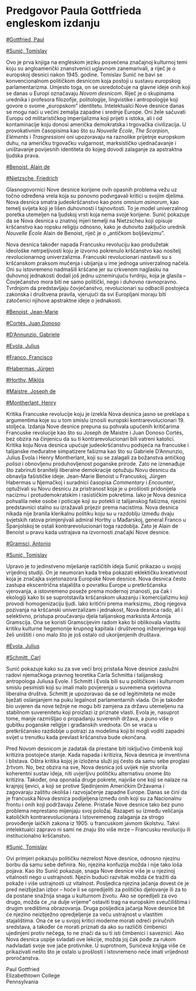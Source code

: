 # Predgovor Paula Gottfrieda engleskom izdanju

[#Gottfried, Paul](abecedni-popis.md#Gottfried-Paul)

[#Sunić, Tomislav](abecedni-popis.md#Sunić-Tomislav)

Ovo je prva knjiga na engleskom jeziku posvećena značajnoj kulturnoj temi koju su angloamerički znanstvenici uglavnom zanemarivali, a riječ je o europskoj desnici nakon 1945. godine. Tomislav Sunić ne bavi se konvencionalnom političkom desnicom koja postoji u sustavu europskog parlamentarizma. Umjesto toga, on se usredotočuje na glavne ideje onih koji se danas u Europi označavaju *Novom desnicom*. Riječ je o skupinama urednika i profesora filozofije, politologije, lingvistike i antropologije koji govore o svome „europskom” identitetu. Intelektualci Nove desnice danas se mogu naći u većini zemalja zapadne i srednje Europe. Oni žele sačuvati Europu od militarističkog imperijalizma koji prijeti s istoka, ali i od kontaminacije koju donosi američka demokratska i trgovačka civilizacija. U provokativnim časopisima kao što su *Nouvelle École*, *The Scorpion*, *Eléments* i *Trasgressioni* oni upozoravaju na raznolike prijetnje europskom duhu, na američku trgovačku vulgarnost, marksističko ujednačavanje i uništavanje povijesnih identiteta do kojeg dovodi zalaganje za apstraktna ljudska prava.

[#Benoist, Alain de](abecedni-popis.md#Benoist-Alain-de)

[#Nietzsche, Friedrich](abecedni-popis.md#Nietzsche-Friedrich)

Glasnogovornici Nove desnice korijene ovih opasnih problema vežu uz točno određena vrela koja su ponovno podvrgavali kritici u svojim djelima. Nova desnica smatra judeokršćanstvo kao *pons omnium asinorum*, kao temelj svijeta koji je lišen duhovnosti i tajnovitosti. To je model univerzalnog poretka utemeljen na ljudskoj vrsti koja nema svoje korijene. Sunić pokazuje da se Nova desnica u znatnoj mjeri temelji na Nietzscheu koji opisuje kršćanstvo kao ropsku religiju odnosno, kako je duhovito zaključio urednik *Nouvelle École* Alain de Benoist, riječ je o „antičkom boljševizmu”.

Nova desnica također napada Francusku revoluciju kao produžetak ideološke netrpeljivosti koju je izvorno pokrenulo kršćanstvo kao nositelj revolucionarnog univerzalizma. Francuski revolucionari nastavili su s kršćanskom praksom mučenja i ubijanja u ime jednoga univerzalnog načela. Oni su istovremeno nadmašili kršćane jer su crkvenom naglasku na duhovnoj jednakosti dodali još jednu uznemirujuću tvrdnju, koja je glasila – Čovječanstvo mora biti ne samo politički, nego i duhovno ravnopravno. Tvrdnjom da predstavljaju čovječanstvo, revolucionari su odbacili postojeća zakonska i društvena pravila, vjerujući da svi Europljani moraju biti zatočenici njihove apstraktne ideje o jednakosti.

[#Benoist, Jean-Marie](abecedni-popis.md#Benoist-Jean-Marie)

[#Cortés, Juan Donoso](abecedni-popis.md#Cortés-Juan-Donoso)

[#D’Annunzio, Gabriele](abecedni-popis.md#D’Annunzio-Gabriele)

[#Evola, Julius](abecedni-popis.md#Evola-Julius)

[#Franco, Francisco](abecedni-popis.md#Franco-Francisco)

[#Habermas, Jürgen](abecedni-popis.md#Habermas-Jürgen)

[#Horthy, Miklós](abecedni-popis.md#Horthy-Miklós)

[#Maistre, Joseph de](abecedni-popis.md#Maistre-Joseph-de)

[#Montherlant, Henry](abecedni-popis.md#Montherlant-Henry)

Kritika Francuske revolucije koju je izrekla Nova desnica jasno se preklapa s argumentima koje su u tom smislu iznosili europski kontrarevolucionari 19. stoljeća. Izdanja Nove desnice prepuna su pohvala upućenih kritičarima Francuske revolucije kao što su Joseph de Maistre i Juan Donoso Cortés, bez obzira na činjenicu da su ti kontrarevolucionari bili vatreni katolici. Kritika koju Nova desnica upućuje judeokršćanstvu podsjeća na francuske i talijanske međuratne simpatizere fašizma kao što su Gabriele D’Annunzio, Julius Evola i Henry Montherlant, koji su se zalagali za božanstva antičkog *polisa* i obnovljenu produhovljenost poganske prirode. Zato ne iznenađuje što zabrinuti branitelji liberalne demokracije optužuju Novu desnicu da obnavlja fašističke ideje. Jean-Marie Benoist u Francuskoj, Jürgen Habermas u Njemačkoj i suradnici časopisa *Commentary* i *Encounter*, optuživali su Novu desnicu za pristranost koja je u prošlosti pridonijela nacizmu i protudemokratskim i rasističkim pokretima. Iako je Nova desnica pohvalila neke osobe i poticaje koji su potekli iz talijanskog fašizma, njezini predstavnici stalno su izražavali prijezir prema nacistima. Nova desnica nikada nije branila klerikalnu politiku koju su u razdoblju između dvaju svjetskih ratova primjenjivali admiral Horthy u Mađarskoj, general Franco u Španjolskoj te ostali kontrarevolucionari toga razdoblja. Zato je Alain de Benoist u pravu kada ustrajava na izvornosti značajki Nove desnice.

[#Gramsci, Antonio](abecedni-popis.md#Gramsci-Antonio)

[#Sunić, Tomislav](abecedni-popis.md#Sunić-Tomislav)

Upravo je to jedinstveno miješanje različitih ideja Sunić prikazao u svojoj vrijednoj studiji. On je neumoran kada treba pokazati eklektičku kreativnost koja je značajka svjetonazora Europske Nove desnice. Nova desnica često zastupa ekscentrična stajališta o povratku Europe u pretkršćanska vjerovanja, a istovremeno poseže prema modernoj znanosti, pa čak i ekologiji kako bi se suprotstavila kršćanskom ukazanju i komercijalizmu koji provodi homogenizaciju ljudi. Iako kritični prema marksizmu, zbog njegova pozivanja na kršćanski univerzalizam i jednakost, Nova desnica rado, ali i selektivno, pristupa proučavanju djela talijanskog marksista Antonija Gramscija. Ona se koristi Gramscijevim radom kako bi oblikovala vlastitu kritiku kulturne hegemonije krupnog kapitala i društvenog inženjeringa koji želi uništiti i ono malo što je još ostalo od ukorijenjenih društava.

[#Evola, Julius](abecedni-popis.md#Evola-Julius)

[#Schmitt, Carl](abecedni-popis.md#Schmitt-Carl)

Sunić pokazuje kako su za sve veći broj pristaša Nove desnice zaslužni radovi njemačkoga pravnog teoretika Carla Schmitta i talijanskog antropologa Juliusa Evole. I Schmitt i Evola bili su u političkom i kulturnom smislu pesimisti koji su imali malo povjerenja u suvremena svjetovna liberalna društva. Schmitt je upozoravao da se od legitimiteta ne može bježati oslanjanjem na puku legalnost parlamentarnih vlada. On je također bio uvjeren da nove težnje ne mogu biti zamjena za državu utemeljenu na stabilnom suverenitetu koji proizlazi iz priznate vlasti. Evola je, nasuprot tome, manje razmišljao o propadanju suverenih država, a puno više o gubitku poganske religije i građanskih vrednota. On se vraća u pretkršćansko razdoblje u potrazi za modelima koji bi mogli voditi zapadni svijet u trenutku kada prevlast kršćanstva bude okončana.

Pred Novom desnicom je zadatak da prestane biti isključivo čimbenik koji kritizira postojeće stanje. Kada napada i kritizira, Nova desnica je inventivna i blistava. Oštra kritika kojoj je izložena služi joj često da samu sebe proglasi žrtvom. No, bez obzira na sve, Nova desnica još uvijek nije stvorila koherentni sustav ideja, niti uvjerljivu političku alternativu onome što kritizira. Također, ona oponaša druge pokrete, najviše one koji se nalaze na krajnjoj ljevici, a koji se protive Sjedinjenim Američkim Državama i zagovaraju zaštitu okoliša i razvojačenje zapadne Europe. Danas se čini da je francuska Nova desnica podijeljena između onih koji su za Nacionalnu frontu i onih koji podržavaju Zelene. Pristaše Nove desnice tako bez puno problema neprestano mijenjaju svoj položaj. Razapeti su između veličanja katoličkih kontrarevolucionara i istovremenog zalaganja za strogo provođenje laičkih zakona iz 1905. u francuskom javnom školstvu. Takvi intelektualci zapravo ni sami ne znaju što više mrze – Francusku revoluciju ili institucionalno kršćanstvo.

[#Sunić, Tomislav](abecedni-popis.md#Sunić-Tomislav)

Ovi primjeri pokazuju političku nezrelost Nove desnice, odnosno njezinu borbu da samu sebe definira. No, njezina konfuzija možda i nije tako loša pojava. Kao što Sunić pokazuje, snaga Nove desnice više je u njezinoj vitalnosti nego u ustrajnosti. Njezin budući razvitak možda će tražiti da pokaže i više ustrajnosti uz vitalnost. Posljedica njezina jačanja dovest će je pred neizbježan izbor – hoće li se opredijeliti za političko djelovanje ili za to da postane snažnija snaga u kulturnom životu. Ako se opredijeli za ovo drugo, možda će „na dulje vrijeme” ostaviti trag na europskim sveučilištima i drugim središtima obrazovanja. Druga posljedica jačanja Nove desnice bit će njezino neizbježno opredjeljenje za veću ustrajnost u vlastitim stajalištima. Ona će se u svojoj kritici moderne morati odreći priručnih sredstava, a također će morati priznati da ako su različiti čimbenici ujedinjeni protiv nečega, to ne znači da su ti isti čimbenici i saveznici. Ako Nova desnica uspije svladati ove lekcije, možda joj čak pođe za rukom nadvladati svoje sve jače protivnike. U suprotnom, Sunićeva knjiga više će prikazivati nešto što je ostalo u prošlosti i istovremeno neće imati vrijednost proročanstva.

Paul Gottfried  
Elizabethtown College  
Pennsylvania
